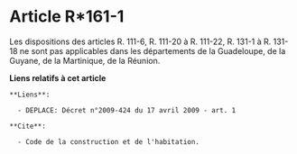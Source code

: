 # Article R*161-1

Les dispositions des articles R. 111-6, R. 111-20 à R. 111-22, R. 131-1 à R. 131-18 ne sont pas applicables dans les
départements de la Guadeloupe, de la Guyane, de la Martinique, de la Réunion.

**Liens relatifs à cet article**

	**Liens**:

	  - DEPLACE: Décret n°2009-424 du 17 avril 2009 - art. 1

	**Cite**:

	  - Code de la construction et de l'habitation.
